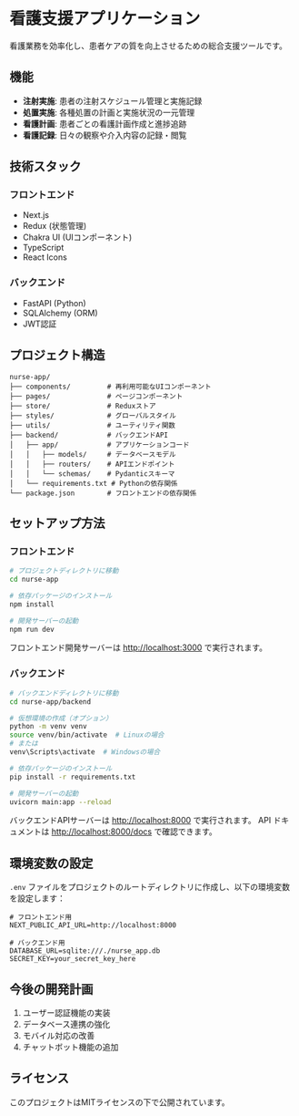 # 看護支援アプリケーション

看護業務を効率化し、患者ケアの質を向上させるための総合支援ツールです。

## 機能

- **注射実施**: 患者の注射スケジュール管理と実施記録
- **処置実施**: 各種処置の計画と実施状況の一元管理
- **看護計画**: 患者ごとの看護計画作成と進捗追跡
- **看護記録**: 日々の観察や介入内容の記録・閲覧

## 技術スタック

### フロントエンド

- Next.js
- Redux (状態管理)
- Chakra UI (UIコンポーネント)
- TypeScript
- React Icons

### バックエンド

- FastAPI (Python)
- SQLAlchemy (ORM)
- JWT認証

## プロジェクト構造

```
nurse-app/
├── components/         # 再利用可能なUIコンポーネント
├── pages/              # ページコンポーネント
├── store/              # Reduxストア
├── styles/             # グローバルスタイル
├── utils/              # ユーティリティ関数
├── backend/            # バックエンドAPI
│   ├── app/            # アプリケーションコード
│   │   ├── models/     # データベースモデル
│   │   ├── routers/    # APIエンドポイント
│   │   └── schemas/    # Pydanticスキーマ
│   └── requirements.txt # Pythonの依存関係
└── package.json        # フロントエンドの依存関係
```

## セットアップ方法

### フロントエンド

```bash
# プロジェクトディレクトリに移動
cd nurse-app

# 依存パッケージのインストール
npm install

# 開発サーバーの起動
npm run dev
```

フロントエンド開発サーバーは <http://localhost:3000> で実行されます。

### バックエンド

```bash
# バックエンドディレクトリに移動
cd nurse-app/backend

# 仮想環境の作成（オプション）
python -m venv venv
source venv/bin/activate  # Linuxの場合
# または
venv\Scripts\activate  # Windowsの場合

# 依存パッケージのインストール
pip install -r requirements.txt

# 開発サーバーの起動
uvicorn main:app --reload
```

バックエンドAPIサーバーは <http://localhost:8000> で実行されます。
API ドキュメントは <http://localhost:8000/docs> で確認できます。

## 環境変数の設定

`.env` ファイルをプロジェクトのルートディレクトリに作成し、以下の環境変数を設定します：

```
# フロントエンド用
NEXT_PUBLIC_API_URL=http://localhost:8000

# バックエンド用
DATABASE_URL=sqlite:///./nurse_app.db
SECRET_KEY=your_secret_key_here
```

## 今後の開発計画

1. ユーザー認証機能の実装
2. データベース連携の強化
3. モバイル対応の改善
4. チャットボット機能の追加

## ライセンス

このプロジェクトはMITライセンスの下で公開されています。
